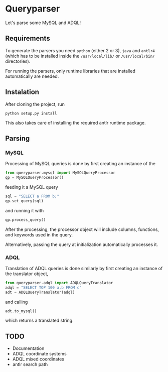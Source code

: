 # Queryparser

Let's parse some MySQL and ADQL!

## Requirements

To generate the parsers you need `python` (either 2 or 3), `java` and `antlr4` (which
has to be installed inside the `/usr/local/lib/` or `/usr/local/bin/` directories).

For running the parsers, only runtime libraries that are installed
automatically are needed.

## Instalation

After cloning the project, run
```
python setup.py install
```
This also takes care of installing the required antlr runtime package.

## Parsing

### MySQL

Processing of MySQL queries is done by first creating an instance of the

```python
from queryparser.mysql import MySQLQueryProcessor
qp = MySQLQueryProcessor()
```

feeding it a MySQL query

```python
sql = "SELECT a FROM b;"
qp.set_query(sql)
```

and running it with

```python
qp.process_query()
```

After the processing, the processor object will include columns, functions,
and keywords used in the query.

Alternatively, passing the query at initialization automatically processes it.

### ADQL

Translation of ADQL queries is done similarly by first creating an instance
of the translator object,

```python
from queryparser.adql import ADQLQueryTranslator
adql = "SELECT TOP 100 a,b FROM c"
adt = ADQLQueryTranslator(adql)
```

and calling

```python
adt.to_mysql()
```

which returns a translated string.

## TODO

* Documentation
* ADQL coordinate systems
* ADQL mixed coordinates
* antlr search path
